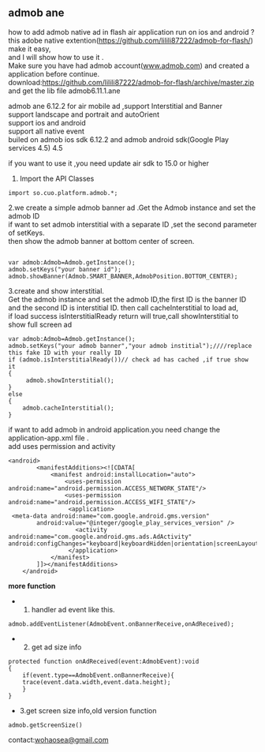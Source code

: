 admob ane
------
how to add admob native ad in flash air application run on ios and android ?<br/>
this adobe native extention(https://github.com/lilili87222/admob-for-flash/) make it easy,<br/>
and I will show how to use it .<br/>
Make sure you have had admob account(www.admob.com) and created a application before continue.<br/>
download:https://github.com/lilili87222/admob-for-flash/archive/master.zip and get the lib file admob6.11.1.ane<br/>

admob ane 6.12.2 for air mobile ad ,support Interstitial and Banner<br/>
support  landscape and portrait  and autoOrient<br/>
support ios and android<br/>
support all native event<br/>
builed on admob ios sdk 6.12.2 and admob android sdk(Google Play services 4.5) 4.5<br/>


if you want to use it ,you need update  air sdk to  15.0 or higher <br/>

1. Import the API Classes
```
import so.cuo.platform.admob.*;
```
2.we create a simple admob banner ad .Get the Admob instance and set the admob ID <br/>
if want to set admob interstitial with a separate ID ,set the second parameter of setKeys.<br/>
then show the admob banner at bottom center of screen.<br/>
```

var admob:Admob=Admob.getInstance();
admob.setKeys("your banner id");
admob.showBanner(Admob.SMART_BANNER,AdmobPosition.BOTTOM_CENTER);
```

3.create and show interstitial.<br/>
Get the admob instance and set the admob ID,the first ID is the banner ID <br/>
and the second ID is interstitial ID. then call cacheInterstitial to load ad,<br/>
if load success isInterstitialReady return will true,call showInterstitial  to show full screen ad<br/>
```
var admob:Admob=Admob.getInstance();
admob.setKeys("your admob banner","your admob institial");////replace this fake ID with your really ID
if (admob.isInterstitialReady())// check ad has cached ,if true show it
{
     admob.showInterstitial();
}
else
{
    admob.cacheInterstitial();
}
```

if want to add admob in  android application.you need change the application-app.xml file .<br/>
add uses permission and activity
```
<android>
        <manifestAdditions><![CDATA[
			<manifest android:installLocation="auto">
			    <uses-permission android:name="android.permission.ACCESS_NETWORK_STATE"/>
			    <uses-permission android:name="android.permission.ACCESS_WIFI_STATE"/>
			     <application>
 <meta-data android:name="com.google.android.gms.version"
        android:value="@integer/google_play_services_version" />
			  	   <activity android:name="com.google.android.gms.ads.AdActivity" android:configChanges="keyboard|keyboardHidden|orientation|screenLayout|uiMode|screenSize|smallestScreenSize"/>
			     </application>
			</manifest>
		]]></manifestAdditions>
    </android>
```

**more function**
- 1. handler  ad event  like this.
```
admob.addEventListener(AdmobEvent.onBannerReceive,onAdReceived);
```
- 2. get ad size info
```
protected function onAdReceived(event:AdmobEvent):void
{
    if(event.type==AdmobEvent.onBannerReceive){
	trace(event.data.width,event.data.height);
    }
}
```
- 3.get screen size info,old version function
```
admob.getScreenSize()
```


contact:wohaosea@gmail.com
